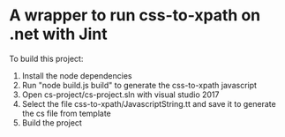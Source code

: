 # A wrapper to run css-to-xpath on .net with Jint 

To build this project:
1. Install the node dependencies
2. Run "node build.js build" to generate the css-to-xpath javascript
3. Open cs-project/cs-project.sln with visual studio 2017
4. Select the file css-to-xpath/JavascriptString.tt and save it to generate the cs file from template
5. Build the project